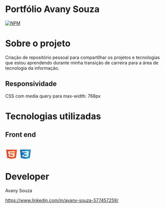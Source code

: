 # Portfólio Avany Souza
[![NPM](https://img.shields.io/npm/l/react)](https://github.com/devsuperior/sds1-wmazoni/blob/master/LICENSE) 

# Sobre o projeto
Criação de repositório pessoal para compartilhar os projetos e tecnologias que estou aprendendo durante minha transição de carreira para a área de tecnologia da informação.

## Responsividade
CSS com media query para max-width: 768px

# Tecnologias utilizadas
## Front end
<div style="display: inline_block"><br>
  <img align="center" alt="Avany-HTML" height="30" width="40" src="https://raw.githubusercontent.com/devicons/devicon/master/icons/html5/html5-original.svg">
  <img align="center" alt="Avany-CSS" height="30" width="40" src="https://raw.githubusercontent.com/devicons/devicon/master/icons/css3/css3-original.svg">
</div>
  
# Developer

Avany Souza

https://www.linkedin.com/in/avany-souza-577457259/
